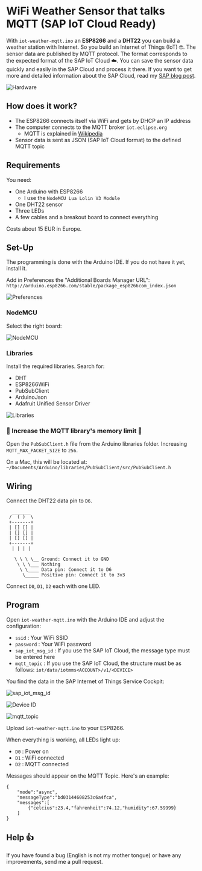 # WiFi Weather Sensor that talks MQTT (SAP IoT Cloud Ready)

With `iot-weather-mqtt.ino` an **ESP8266** and a **DHT22** you can build a weather station with Internet.
So you build an Internet of Things (IoT) 🤓.
The sensor data are published by MQTT protocol.
The format corresponds to the expected format of the SAP IoT Cloud ☁️.
You can save the sensor data quickly and easily in the SAP Cloud and process it there.
If you want to get more and detailed information about the SAP Cloud, read my [SAP blog post](https://blogs.sap.com/2017/08/15/create-your-own-weather-station-with-sap-cloud-platform-internet-of-things/).



![Hardware](https://www.nkn-it.de/iot-weather-mqtt/hardware.jpg?v1)


## How does it work?

* The ESP8266 connects itself via WiFi and gets by DHCP an IP address
* The computer connects to the MQTT broker `iot.eclipse.org`
	* MQTT is explained in [Wikipedia](https://en.wikipedia.org/wiki/MQTT)
* Sensor data is sent as JSON (SAP IoT Cloud format) to the defined MQTT topic


## Requirements

You need:

* One Arduino with ESP8266
    * I use the `NodeMCU Lua Lolin V3 Module`
* One DHT22 sensor
* Three LEDs
* A few cables and a breakout board to connect everything

Costs about 15 EUR in Europe.


## Set-Up

The programming is done with the Arduino IDE. If you do not have it yet, install it.

Add in Preferences the "Additional Boards Manager URL":
`http://arduino.esp8266.com/stable/package_esp8266com_index.json`

![Preferences](https://www.nkn-it.de/iot-weather-mqtt/esp8266_url.jpg?v1)


### NodeMCU

Select the right board:

![NodeMCU](https://www.nkn-it.de/iot-weather-mqtt/nodemcu.jpg?v1)


### Libraries

Install the required libraries. Search for:

* DHT
* ESP8266WiFi
* PubSubClient
* ArduinoJson
* Adafruit Unified Sensor Driver

![Libraries](https://www.nkn-it.de/iot-weather-mqtt/libraries.jpg?v1)


### 🚨 Increase the MQTT library's memory limit 🚨

Open the `PubSubClient.h` file from the Arduino libraries folder.
Increasing `MQTT_MAX_PACKET_SIZE` to `256`.

On a Mac, this will be located at:
`~/Documents/Arduino/libraries/PubSubClient/src/PubSubClient.h`

## Wiring

Connect the DHT22 data pin to `D6`.

```
  _______
 /  ( )  \
 +-------+
 | [] [] |
 | [] [] |
 | [] [] |
 +-------+
  | | | |
  
   \ \ \ \__ Ground: Connect it to GND
    \ \ \___ Nothing
     \ \____ Data pin: Connect it to D6
      \_____ Positive pin: Connect it to 3v3
```

Connect `D0`, `D1`, `D2` each with one LED.


## Program

Open `iot-weather-mqtt.ino` with the Arduino IDE and adjust the configuration:

* `ssid`           : Your WiFi SSID
* `password`       : Your WiFi password
* `sap_iot_msg_id` : If you use the SAP IoT Cloud, the message type must be entered here
* `mqtt_topic`     : If you use the SAP IoT Cloud, the structure must be as follows: `iot/data/iotmms<ACCOUNT>/v1/<DEVICE>`

You find the data in the SAP Internet of Things Service Cockpit:

![sap_iot_msg_id](https://www.nkn-it.de/iot-weather-mqtt/sap_iot_msg_id.jpg?v1)

![Device ID](https://www.nkn-it.de/iot-weather-mqtt/device_id.jpg?v1)

![mqtt_topic](https://www.nkn-it.de/iot-weather-mqtt/mqtt_topic.jpg?v1)

Upload `iot-weather-mqtt.ino` to your ESP8266.

When everything is working, all LEDs light up:

* `D0` : Power on
* `D1` : WiFi connected
* `D2` : MQTT connected


Messages should appear on the MQTT Topic. Here's an example:

```
{
	"mode":"async",
	"messageType":"bd03144608253c6a4fca",
	"messages":[
		{"celcius":23.4,"fahrenheit":74.12,"humidity":67.59999}
	]
}
```
## Help 👍

If you have found a bug (English is not my mother tongue) or have any improvements, send me a pull request.